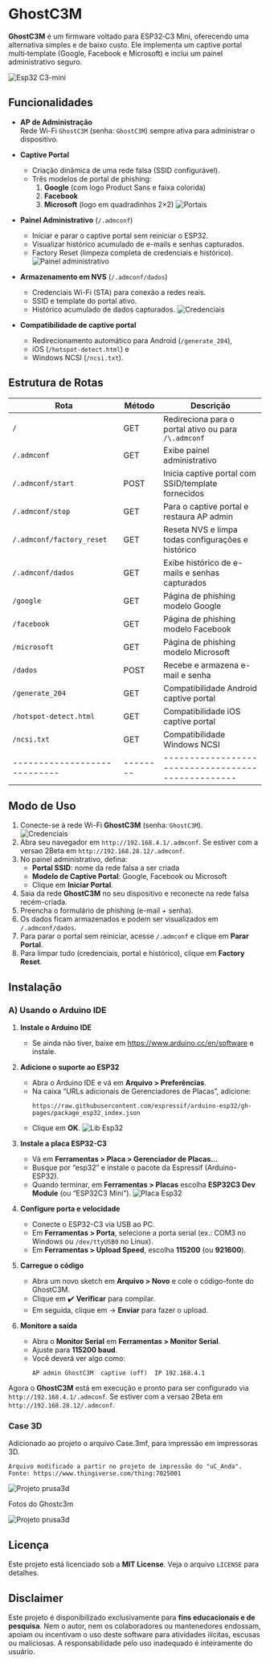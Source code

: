 # GhostC3M

**GhostC3M** é um firmware voltado para ESP32‑C3 Mini, oferecendo uma alternativa simples e de baixo custo. Ele implementa um captive portal multi‑template (Google, Facebook e Microsoft) e inclui um painel administrativo seguro.

![Esp32 C3-mini](image/esp32_c3_mini.jpg)

## Funcionalidades

- **AP de Administração**  
  Rede Wi-Fi `GhostC3M` (senha: `GhostC3M`) sempre ativa para administrar o dispositivo.

- **Captive Portal**  
  - Criação dinâmica de uma rede falsa (SSID configurável).  
  - Três modelos de portal de phishing:
    1. **Google** (com logo Product Sans e faixa colorida)  
    2. **Facebook**  
    3. **Microsoft** (logo em quadradinhos 2×2)
![Portais](image/portal.jpg)	
	

- **Painel Administrativo** (`/.admconf`)  
  - Iniciar e parar o captive portal sem reiniciar o ESP32.  
  - Visualizar histórico acumulado de e-mails e senhas capturados.  
  - Factory Reset (limpeza completa de credenciais e histórico).
![Painel administrativo](image/credenciais.jpg)	

- **Armazenamento em NVS**  (`/.admconf/dados`) 
  - Credenciais Wi-Fi (STA) para conexão a redes reais.  
  - SSID e template do portal ativo.  
  - Histórico acumulado de dados capturados.
![Credenciais](image/admin_page.jpg)

- **Compatibilidade de captive portal**  
  - Redirecionamento automático para Android (`/generate_204`),  
  - iOS (`/hotspot-detect.html`) e  
  - Windows NCSI (`/ncsi.txt`).

## Estrutura de Rotas

| Rota                       | Método | Descrição                                        |
|----------------------------|--------|--------------------------------------------------|
| `/`                        | GET    | Redireciona para o portal ativo ou para `/\.admconf` |
| `/.admconf`                | GET    | Exibe painel administrativo                      |
| `/.admconf/start`          | POST   | Inicia captive portal com SSID/template fornecidos |
| `/.admconf/stop`           | GET    | Para o captive portal e restaura AP admin        |
| `/.admconf/factory_reset`  | GET    | Reseta NVS e limpa todas configurações e histórico |
| `/.admconf/dados`          | GET    | Exibe histórico de e-mails e senhas capturados   |
| `/google`                  | GET    | Página de phishing modelo Google                 |
| `/facebook`                | GET    | Página de phishing modelo Facebook               |
| `/microsoft`               | GET    | Página de phishing modelo Microsoft              |
| `/dados`                   | POST   | Recebe e armazena e-mail e senha                 |
| `/generate_204`            | GET    | Compatibilidade Android captive portal           |
| `/hotspot-detect.html`     | GET    | Compatibilidade iOS captive portal               |
| `/ncsi.txt`                | GET    | Compatibilidade Windows NCSI                     |
|----------------------------|--------|--------------------------------------------------|

## Modo de Uso

1. Conecte-se à rede Wi-Fi **GhostC3M** (senha: `GhostC3M`).  
![Credenciais](image/wifi.jpg)
2. Abra seu navegador em `http://192.168.4.1/.admconf`.  Se estiver com a versao 2Beta em `http://192.168.28.12/.admconf`.  
3. No painel administrativo, defina:
   - **Portal SSID**: nome da rede falsa a ser criada  
   - **Modelo de Captive Portal**: Google, Facebook ou Microsoft  
   - Clique em **Iniciar Portal**.  
4. Saia da rede **GhostC3M** no seu dispositivo e reconecte na rede falsa recém-criada.  
5. Preencha o formulário de phishing (e-mail + senha).  
6. Os dados ficam armazenados e podem ser visualizados em `/.admconf/dados`.  
7. Para parar o portal sem reiniciar, acesse `/.admconf` e clique em **Parar Portal**.  
8. Para limpar tudo (credenciais, portal e histórico), clique em **Factory Reset**.

## Instalação

### A) Usando o Arduino IDE

1. **Instale o Arduino IDE**  
   - Se ainda não tiver, baixe em https://www.arduino.cc/en/software e instale.

2. **Adicione o suporte ao ESP32**  
   - Abra o Arduino IDE e vá em **Arquivo > Preferências**.  
   - Na caixa “URLs adicionais de Gerenciadores de Placas”, adicione:
     ```
     https://raw.githubusercontent.com/espressif/arduino-esp32/gh-pages/package_esp32_index.json
     ```
   - Clique em **OK**.
![Lib Esp32](image/arduino_esp32.jpg)

3. **Instale a placa ESP32-C3**  
   - Vá em **Ferramentas > Placa > Gerenciador de Placas…**  
   - Busque por “esp32” e instale o pacote da Espressif (Arduino-ESP32).  
   - Quando terminar, em **Ferramentas > Placas** escolha **ESP32C3 Dev Module** (ou “ESP32C3 Mini”).
![Placa Esp32](image/arduino_esp_conf_placa.jpg)
4. **Configure porta e velocidade**  
   - Conecte o ESP32-C3 via USB ao PC.  
   - Em **Ferramentas > Porta**, selecione a porta serial (ex.: COM3 no Windows ou `/dev/ttyUSB0` no Linux).  
   - Em **Ferramentas > Upload Speed**, escolha **115200** (ou **921600**).

5. **Carregue o código**  
   - Abra um novo sketch em **Arquivo > Novo** e cole o código-fonte do GhostC3M.  
   - Clique em ✔️ **Verificar** para compilar.  
   - Em seguida, clique em → **Enviar** para fazer o upload.

6. **Monitore a saída**  
   - Abra o **Monitor Serial** em **Ferramentas > Monitor Serial**.  
   - Ajuste para **115200 baud**.  
   - Você deverá ver algo como:
     ```
     AP admin GhostC3M  captive (off)  IP 192.168.4.1
     ```
Agora o **GhostC3M** está em execução e pronto para ser configurado via `http://192.168.4.1/.admconf`. Se estiver com a versao 2Beta em `http://192.168.28.12/.admconf`.  


### Case 3D
Adicionado ao projeto o arquivo Case.3mf, para impressão em impressoras 3D.

```
Arquivo modificado a partir no projeto de impressão do "uC_Anda".
Fonte: https://www.thingiverse.com/thing:7025001
```


![Projeto prusa3d](image/case3D.jpg)


Fotos do Ghostc3m

![Projeto prusa3d](image/case_foto.jpg)

## Licença

Este projeto está licenciado sob a **MIT License**. Veja o arquivo `LICENSE` para detalhes.  


## Disclaimer

Este projeto é disponibilizado exclusivamente para **fins educacionais e de pesquisa**. Nem o autor, nem os colaboradores ou mantenedores endossam, apoiam ou incentivam
o uso deste software para atividades ilícitas, escusas ou maliciosas. A responsabilidade pelo uso inadequado é inteiramente do usuário.

